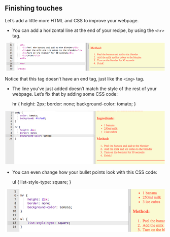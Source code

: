 ## Finishing touches

Let’s add a little more HTML and CSS to improve your webpage.

+ You can add a horizontal line at the end of your recipe, by using the `<hr>` tag.

![لقطة شاشة](images/recipe-hr.png)

Notice that this tag doesn’t have an end tag, just like the `<img>` tag.

+ The line you’ve just added doesn’t match the style of the rest of your webpage. Let’s fix that by adding some CSS code:

    hr {
        height: 2px;
        border: none;
        background-color: tomato;
    }
    

![لقطة الشاشة](images/recipe-hr-css.png)

+ You can even change how your bullet points look with this CSS code:

    ul {
        list-style-type: square;
    }
    

![لقطة الشاشة](images/recipe-ul-css.png)